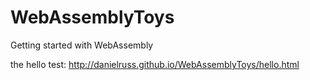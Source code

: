 # WebAssemblyToys
Getting started with WebAssembly

the hello test:
http://danielruss.github.io/WebAssemblyToys/hello.html
